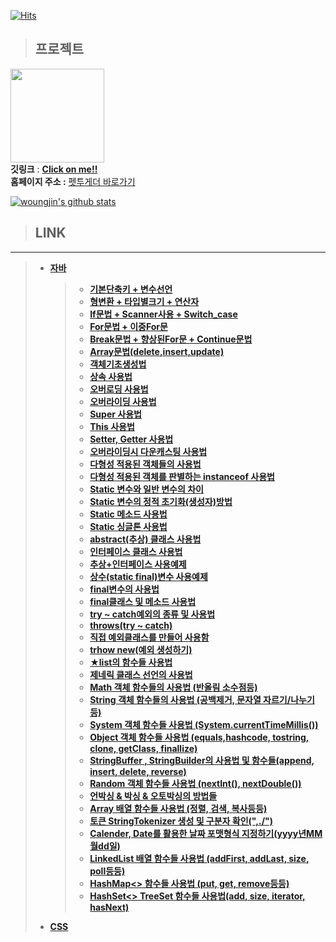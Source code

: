 [![Hits](https://hits.seeyoufarm.com/api/count/incr/badge.svg?url=https%3A%2F%2Fgithub.com%2Fwoungjin&count_bg=%2379C83D&title_bg=%23555555&icon=&icon_color=%23E7E7E7&title=hits&edge_flat=false)](https://hits.seeyoufarm.com)
 



> ## __프로젝트__
[<img width="150" src="https://user-images.githubusercontent.com/74219139/112298267-29fae600-8cda-11eb-80d8-70eb62a381ba.png">](https://github.com/woungjin/PetTogether.git) </img> <br/>
__깃링크__ : [**Click on me!!**](https://github.com/woungjin/PetTogether.git) </br>
__홈페이지 주소 :__ [펫투게더 바로가기](http://pettogether.pw/)
 
[![woungjin's github stats](https://github-readme-stats.vercel.app/api?username=woungjin)](https://github.com/anuraghazra/github-readme-stats)

> ## __LINK__
- - - - -
> + [__자바__](https://github.com/woungjin/JAVABasic.git)
>    > + [__기본단축키 + 변수선언__](https://github.com/woungjin/JAVABasic/tree/master/src/day01)
>    > + [__형변환 + 타입별크기 + 연산자__](https://github.com/woungjin/JAVABasic/tree/master/src/day02)
>    > + [__If문법 + Scanner사용 + Switch_case__](https://github.com/woungjin/JAVABasic/tree/master/src/day03)
>    > + [__For문법 + 이중For문__](https://github.com/woungjin/JAVABasic/tree/master/src/day04/for_)
>    > + [**Break문법 + 향상된For문 + Continue문법**](https://github.com/woungjin/JAVABasic/tree/master/src/day05)
>    > + [__Array문법(delete,insert,update)__](https://github.com/woungjin/JAVABasic/tree/master/src/day06/array)
>    > + [__객체기초생성법__](https://github.com/woungjin/JAVABasic/tree/master/src/day08_Class)
>    > + [__상속 사용법__](https://github.com/woungjin/JAVABasic/tree/master/src/day09_extends/inherit/bad)
>    > + [__오버로딩 사용법__](https://github.com/woungjin/JAVABasic/tree/master/src/day09_extends/overloading/basic)
>    > + [__오버라이딩 사용법__](https://github.com/woungjin/JAVABasic/tree/master/src/day09_extends/overriding)
>    > + [__Super 사용법__](https://github.com/woungjin/JAVABasic/tree/master/src/day09_extends/super_)
>    > + [__This 사용법__](https://github.com/woungjin/JAVABasic/tree/master/src/day09_extends/this_/baisc)
>    > + [__Setter, Getter 사용법__](https://github.com/woungjin/JAVABasic/tree/master/src/day10_public/encap/good)
>    > + [__오버라이딩시 다운캐스팅 사용법__](https://github.com/woungjin/JAVABasic/blob/master/src/day10_public/poly/MainClass.java)
>    > + [__다형성 적용된 객체들의 사용법__](https://github.com/woungjin/JAVABasic/blob/master/src/day10_public/poly2/Main.java)
>    > + [__다형성 적용된 객체를 판별하는 instanceof 사용법__](https://github.com/woungjin/JAVABasic/blob/master/src/day10_public/poly_instanceof/Main.java)
>    > + [__Static 변수와 일반 변수의 차이__](https://github.com/woungjin/JAVABasic/tree/master/src/day11_static/static_/basic)
>    > + [__Static 변수의 정적 초기화(생성자)방법__](https://github.com/woungjin/JAVABasic/tree/master/src/day11_static/static_/init)
>    > + [__Static 메소드 사용법__](https://github.com/woungjin/JAVABasic/tree/master/src/day11_static/static_/method)
>    > + [__Static 싱글톤 사용법__](https://github.com/woungjin/JAVABasic/tree/master/src/day11_static/static_/singleton)
>    > + [__abstract(추상) 클래스 사용법__](https://github.com/woungjin/JAVABasic/tree/master/src/day12_abs_inter/good)
>    > + [__인터페이스 클래스 사용법__](https://github.com/woungjin/JAVABasic/tree/master/src/day12_abs_inter/inter_basic)
>    > + [__추상+인터페이스 사용예제__](https://github.com/woungjin/JAVABasic/tree/master/src/day12_abs_inter/inter_basic2)
>    > + [__상수(static final)변수 사용예제__](https://github.com/woungjin/JAVABasic/tree/master/src/day12_final_/constant)
>    > + [__final변수의 사용법__](https://github.com/woungjin/JAVABasic/tree/master/src/day12_final_/field)
>    > + [__final클래스 및 메소드 사용법__](https://github.com/woungjin/JAVABasic/tree/master/src/day12_final_/method)
>    > + [__try ~ catch예외의 종류 및 사용법__](https://github.com/woungjin/JAVABasic/tree/master/src/day13_exception/throws_)
>    > + [__throws(try ~ catch)__](https://github.com/woungjin/JAVABasic/tree/master/src/day13_exception/throws_)
>    > + [__직접 예외클래스를 만들어 사용함__](https://github.com/woungjin/JAVABasic/tree/master/src/day13_exception/myexception)
>    > + [__trhow new(예외 생성하기)__](https://github.com/woungjin/JAVABasic/tree/master/src/day13_exception2/throws_)
>    > + [__★list의 함수들 사용법__](https://github.com/woungjin/JAVABasic/tree/master/src/day14/collection/list)
>    > + [__제네릭 클래스 선언의 사용법__](https://github.com/woungjin/JAVABasic/tree/master/src/day14/generic/good2)
>    > + [__Math 객체 함수들의 사용법 (반올림 소수점등)__](https://github.com/woungjin/JAVABasic/tree/master/src/day14_api/lang/math)
>    > + [__String 객체 함수들의 사용법 (공백제거, 문자열 자르기/나누기등)__](https://github.com/woungjin/JAVABasic/tree/master/src/day14_api/lang/string)
>    > + [__System 객체 함수들 사용법 (System.currentTimeMillis())__](https://github.com/woungjin/JAVABasic/tree/master/src/day14_api/lang/system)
>    > + [__Object 객체 함수들 사용법 (equals,hashcode, tostring, clone, getClass, finallize)__](https://github.com/woungjin/JAVABasic/tree/master/src/day14_api/lang/object)
>    > + [__StringBuffer , StringBuilder의 사용법 및 함수들(append, insert, delete, reverse)__](https://github.com/woungjin/JAVABasic/tree/master/src/day14_api/lang/stringbuilder)
>    > + [__Random 객체 함수들 사용법 (nextInt(), nextDouble())__](https://github.com/woungjin/JAVABasic/tree/master/src/day14_api/random)
>    > + [__언박싱 & 박싱 & 오토박싱의 방법들__](https://github.com/woungjin/JAVABasic/tree/master/src/day14_api/wrapper)
>    > + [__Array 배열 함수들 사용법 (정렬, 검색, 복사등등)__](https://github.com/woungjin/JAVABasic/tree/master/src/day14_api/util/array)
>    > + [__토큰 StringTokenizer 생성 및 구분자 확인(",./")__](https://github.com/woungjin/JAVABasic/tree/master/src/day14_api/util/token)
>    > + [__Calender, Date를 활용한 날짜 포맷형식 지정하기(yyyy년MM월dd일)__](https://github.com/woungjin/JAVABasic/tree/master/src/day14_api/util/date)
>    > + [__LinkedList 배열 함수들 사용법 (addFirst, addLast, size, poll등등)__](https://github.com/woungjin/JAVABasic/tree/master/src/day14_collection/list)
>    > + [__HashMap<> 함수들 사용법 (put, get, remove등등)__](https://github.com/woungjin/JAVABasic/tree/master/src/day14_collection/map)
>    > + [__HashSet<> TreeSet 함수들 사용법(add, size, iterator, hasNext)__](https://github.com/woungjin/JAVABasic/tree/master/src/day14_collection/set)
> + [__CSS__](https://github.com/woungjin/JAVABasic.git)

